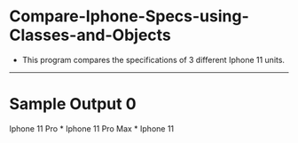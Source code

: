# Compare-Iphone-Specs-using-Classes-and-Objects
- This program compares the specifications of 3 different Iphone 11 units.
---
# Sample Output 0
Iphone 11 Pro * Iphone 11 Pro Max * Iphone 11  
